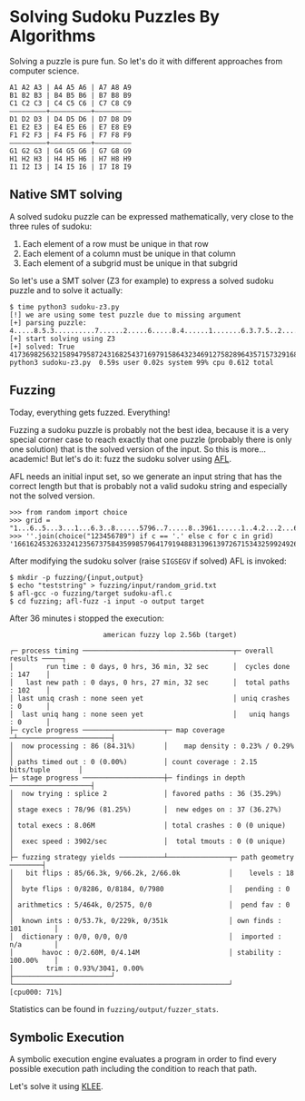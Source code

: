# Solving Sudoku Puzzles By Algorithms

Solving a puzzle is pure fun. So let's do it with different approaches from computer science.

```
A1 A2 A3 | A4 A5 A6 | A7 A8 A9
B1 B2 B3 | B4 B5 B6 | B7 B8 B9
C1 C2 C3 | C4 C5 C6 | C7 C8 C9
–––––––––+––––––––––+–––––––––
D1 D2 D3 | D4 D5 D6 | D7 D8 D9
E1 E2 E3 | E4 E5 E6 | E7 E8 E9
F1 F2 F3 | F4 F5 F6 | F7 F8 F9
–––––––––+––––––––––+–––––––––
G1 G2 G3 | G4 G5 G6 | G7 G8 G9
H1 H2 H3 | H4 H5 H6 | H7 H8 H9
I1 I2 I3 | I4 I5 I6 | I7 I8 I9
```


## Native SMT solving

A solved sudoku puzzle can be expressed mathematically, very close to the three rules of sudoku:

1. Each element of a row must be unique in that row
2. Each element of a column must be unique in that column
3. Each element of a subgrid must be unique in that subgrid

So let's use a SMT solver (Z3 for example) to express a solved sudoku puzzle and to solve it actually:

```
$ time python3 sudoku-z3.py 
[!] we are using some test puzzle due to missing argument
[+] parsing puzzle: 4.....8.5.3..........7......2.....6.....8.4......1.......6.3.7.5..2.....1.4......
[+] start solving using Z3
[+] solved: True
417369825632158947958724316825437169791586432346912758289643571573291684164875293
python3 sudoku-z3.py  0.59s user 0.02s system 99% cpu 0.612 total
```


## Fuzzing

Today, everything gets fuzzed. Everything!

Fuzzing a sudoku puzzle is probably not the best idea, because it is a very special corner case to reach exactly that one puzzle (probably there is only one solution) that is the solved version of the input. So this is more... academic! But let's do it: fuzz the sudoku solver using [AFL](http://lcamtuf.coredump.cx/afl/).

AFL needs an initial input set, so we generate an input string that has the correct length but that is probably not a valid sudoku string and especially not the solved version.

```python3
>>> from random import choice
>>> grid = "1...6..5...3...1...6.3..8......5796..7.....8..3961......1..4.2...2...6...8..9...4"
>>> ''.join(choice("123456789") if c == '.' else c for c in grid)
'166162453263324123567375843599857964179194883139613972671534325992492661389198924'
```

After modifying the sudoku solver (raise `SIGSEGV` if solved) AFL is invoked:

```
$ mkdir -p fuzzing/{input,output}
$ echo "teststring" > fuzzing/input/random_grid.txt
$ afl-gcc -o fuzzing/target sudoku-afl.c
$ cd fuzzing; afl-fuzz -i input -o output target
```

After 36 minutes i stopped the execution:

```
                       american fuzzy lop 2.56b (target)

┌─ process timing ─────────────────────────────────────┬─ overall results ─────┐
│        run time : 0 days, 0 hrs, 36 min, 32 sec      │  cycles done : 147    │
│   last new path : 0 days, 0 hrs, 27 min, 32 sec      │  total paths : 102    │
│ last uniq crash : none seen yet                      │ uniq crashes : 0      │
│  last uniq hang : none seen yet                      │   uniq hangs : 0      │
├─ cycle progress ────────────────────┬─ map coverage ─┴───────────────────────┤
│  now processing : 86 (84.31%)       │    map density : 0.23% / 0.29%         │
│ paths timed out : 0 (0.00%)         │ count coverage : 2.15 bits/tuple       │
├─ stage progress ────────────────────┼─ findings in depth ────────────────────┤
│  now trying : splice 2              │ favored paths : 36 (35.29%)            │
│ stage execs : 78/96 (81.25%)        │  new edges on : 37 (36.27%)            │
│ total execs : 8.06M                 │ total crashes : 0 (0 unique)           │
│  exec speed : 3902/sec              │  total tmouts : 0 (0 unique)           │
├─ fuzzing strategy yields ───────────┴───────────────┬─ path geometry ────────┤
│   bit flips : 85/66.3k, 9/66.2k, 2/66.0k            │    levels : 18         │
│  byte flips : 0/8286, 0/8184, 0/7980                │   pending : 0          │
│ arithmetics : 5/464k, 0/2575, 0/0                   │  pend fav : 0          │
│  known ints : 0/53.7k, 0/229k, 0/351k               │ own finds : 101        │
│  dictionary : 0/0, 0/0, 0/0                         │  imported : n/a        │
│       havoc : 0/2.60M, 0/4.14M                      │ stability : 100.00%    │
│        trim : 0.93%/3041, 0.00%                     ├────────────────────────┘
└─────────────────────────────────────────────────────┘          [cpu000: 71%]
```

Statistics can be found in `fuzzing/output/fuzzer_stats`.


## Symbolic Execution

A symbolic execution engine evaluates a program in order to find every possible execution path including the condition to reach that path.

Let's solve it using [KLEE](http://klee.github.io).
